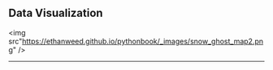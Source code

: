 ## Data Visualization

<img src"https://ethanweed.github.io/pythonbook/_images/snow_ghost_map2.png" />

---

